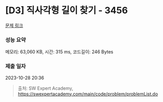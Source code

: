 # [D3] 직사각형 길이 찾기 - 3456 

[문제 링크](https://swexpertacademy.com/main/code/problem/problemDetail.do?contestProbId=AWFPmsqqALwDFAV0) 

### 성능 요약

메모리: 63,060 KB, 시간: 315 ms, 코드길이: 246 Bytes

### 제출 일자

2023-10-28 20:36



> 출처: SW Expert Academy, https://swexpertacademy.com/main/code/problem/problemList.do